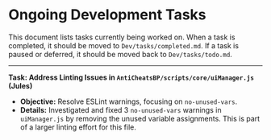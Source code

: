 # Ongoing Development Tasks

This document lists tasks currently being worked on. When a task is completed, it should be moved to `Dev/tasks/completed.md`. If a task is paused or deferred, it should be moved back to `Dev/tasks/todo.md`.

---

**Task: Address Linting Issues in `AntiCheatsBP/scripts/core/uiManager.js` (Jules)**
*   **Objective:** Resolve ESLint warnings, focusing on `no-unused-vars`.
*   **Details:** Investigated and fixed 3 `no-unused-vars` warnings in `uiManager.js` by removing the unused variable assignments. This is part of a larger linting effort for this file.